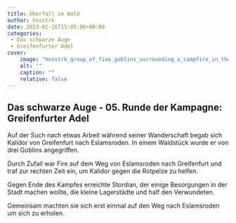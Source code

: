 ```yaml
---
title: Überfall im Wald
author: hnsstrk
date: 2023-01-16T15:05:00+00:00
categories:
 - Das schwarze Auge
 - Greifenfurter Adel
cover:
    image: "hnsstrk_group_of_five_goblins_surrounding_a_campfire_in_the_for_acabd848-eb20-47d8-a420-9dac45cdf059-768x512.png"
    alt: ""
    caption: ""
    relative: false
---
```


## Das schwarze Auge - 05. Runde der Kampagne: Greifenfurter Adel

Auf der Such nach etwas Arbeit während seiner Wanderschaft begab sich Kalidor von Greifenfurt nach Eslamsroden. In einem Waldstück wurde er von drei Goblins angegriffen.

Durch Zufall war Fire auf dem Weg von Eslamsroden nach Greifenfurt und traf zur rechten Zeit ein, um Kalidor gegen die Rotpelze zu helfen.

Gegen Ende des Kampfes erreichte Stordian, der einige Besorgungen in der Stadt machen wollte, die kleine Lagerstädte und half den Verwundeten.

Gemeinsam machten sie sich erst einmal auf den Weg nach Eslamsroden um sich zu erholen.